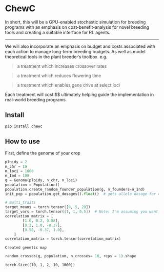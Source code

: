 # ChewC


<!-- WARNING: THIS FILE WAS AUTOGENERATED! DO NOT EDIT! -->

In short, this will be a GPU-enabled stochastic simulation for breeding
programs with an emphasis on cost-benefit-analysis for novel breeding
tools and creating a suitable interface for RL agents.

------------------------------------------------------------------------

We will also incorporate an emphasis on budget and costs associated with
each action to manage long-term breeding budgets. As well as model
theoretical tools in the plant breeder’s toolbox. e.g.

> a treatment which increases crossover rates

> a treatment which reduces flowering time

> a treatment which enables gene drive at select loci

Each treatment will cost \$\$ ultimately helping guide the
implementation in real-world breeding programs.

## Install

``` sh
pip install chewc
```

## How to use

First, define the genome of your crop

``` python
ploidy = 2
n_chr = 10
n_loci = 1000
n_Ind = 100
g = Genome(ploidy, n_chr, n_loci)
population = Population()
population.create_random_founder_population(g, n_founders=n_Ind)
init_pop = population.get_dosages().float()  # gets allele dosage for calculating trait values

# multi_traits
target_means = torch.tensor([0, 5, 20])
target_vars = torch.tensor([1, 1, 0.5])  # Note: I'm assuming you want a variance of 1 for the second trait
correlation_matrix = [
        [1.0, 0.2, 0.58],
        [0.2, 1.0, -0.37],
        [0.58, -0.37, 1.0],
    ]
correlation_matrix = torch.tensor(correlation_matrix)
```

    Created genetic map

``` python
random_crosses(g, population, n_crosses= 10, reps = 1).shape
```

    torch.Size([10, 1, 2, 10, 1000])
